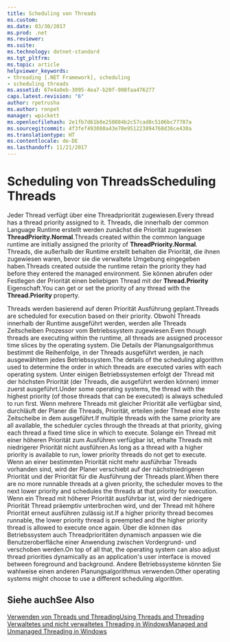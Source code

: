 ```yaml
---
title: Scheduling von Threads
ms.custom: 
ms.date: 03/30/2017
ms.prod: .net
ms.reviewer: 
ms.suite: 
ms.technology: dotnet-standard
ms.tgt_pltfrm: 
ms.topic: article
helpviewer_keywords:
- threading [.NET Framework], scheduling
- scheduling threads
ms.assetid: 67e4a0eb-3095-4ea7-b20f-908faa476277
caps.latest.revision: "6"
author: rpetrusha
ms.author: ronpet
manager: wpickett
ms.openlocfilehash: 2e1fb7d61b8e250884b2c57cad8c5106bc77787a
ms.sourcegitcommit: 4f3fef493080a43e70e951223894768d36ce430a
ms.translationtype: HT
ms.contentlocale: de-DE
ms.lasthandoff: 11/21/2017
---
```

# <a name="scheduling-threads"></a><span data-ttu-id="578db-102">Scheduling von Threads</span><span class="sxs-lookup"><span data-stu-id="578db-102">Scheduling Threads</span></span>
<span data-ttu-id="578db-103">Jeder Thread verfügt über eine Threadpriorität zugewiesen.</span><span class="sxs-lookup"><span data-stu-id="578db-103">Every thread has a thread priority assigned to it.</span></span> <span data-ttu-id="578db-104">Threads, die innerhalb der common Language Runtime erstellt werden zunächst die Priorität zugewiesen **ThreadPriority.Normal**.</span><span class="sxs-lookup"><span data-stu-id="578db-104">Threads created within the common language runtime are initially assigned the priority of **ThreadPriority.Normal**.</span></span> <span data-ttu-id="578db-105">Threads, die außerhalb der Runtime erstellt behalten die Priorität, die ihnen zugewiesen waren, bevor sie die verwaltete Umgebung eingegeben haben.</span><span class="sxs-lookup"><span data-stu-id="578db-105">Threads created outside the runtime retain the priority they had before they entered the managed environment.</span></span> <span data-ttu-id="578db-106">Sie können abrufen oder Festlegen der Priorität einen beliebigen Thread mit der **Thread.Priority** Eigenschaft.</span><span class="sxs-lookup"><span data-stu-id="578db-106">You can get or set the priority of any thread with the **Thread.Priority** property.</span></span>  
  
 <span data-ttu-id="578db-107">Threads werden basierend auf deren Priorität Ausführung geplant.</span><span class="sxs-lookup"><span data-stu-id="578db-107">Threads are scheduled for execution based on their priority.</span></span> <span data-ttu-id="578db-108">Obwohl Threads innerhalb der Runtime ausgeführt werden, werden alle Threads Zeitscheiben Prozessor vom Betriebssystem zugewiesen.</span><span class="sxs-lookup"><span data-stu-id="578db-108">Even though threads are executing within the runtime, all threads are assigned processor time slices by the operating system.</span></span> <span data-ttu-id="578db-109">Die Details der Planungsalgorithmus bestimmt die Reihenfolge, in der Threads ausgeführt werden, je nach ausgewähltem jedes Betriebssystem.</span><span class="sxs-lookup"><span data-stu-id="578db-109">The details of the scheduling algorithm used to determine the order in which threads are executed varies with each operating system.</span></span> <span data-ttu-id="578db-110">Unter einigen Betriebssystemen erfolgt der Thread mit der höchsten Priorität (der Threads, die ausgeführt werden können) immer zuerst ausgeführt.</span><span class="sxs-lookup"><span data-stu-id="578db-110">Under some operating systems, the thread with the highest priority (of those threads that can be executed) is always scheduled to run first.</span></span> <span data-ttu-id="578db-111">Wenn mehrere Threads mit gleicher Priorität alle verfügbar sind, durchläuft der Planer die Threads, Priorität, erteilen jeder Thread eine feste Zeitscheibe in dem ausgeführt.</span><span class="sxs-lookup"><span data-stu-id="578db-111">If multiple threads with the same priority are all available, the scheduler cycles through the threads at that priority, giving each thread a fixed time slice in which to execute.</span></span> <span data-ttu-id="578db-112">Solange ein Thread mit einer höheren Priorität zum Ausführen verfügbar ist, erhalte Threads mit niedrigerer Priorität nicht ausführen.</span><span class="sxs-lookup"><span data-stu-id="578db-112">As long as a thread with a higher priority is available to run, lower priority threads do not get to execute.</span></span> <span data-ttu-id="578db-113">Wenn an einer bestimmten Priorität nicht mehr ausführbar Threads vorhanden sind, wird der Planer verschiebt auf der nächstniedrigeren Priorität und der Priorität für die Ausführung der Threads plant.</span><span class="sxs-lookup"><span data-stu-id="578db-113">When there are no more runnable threads at a given priority, the scheduler moves to the next lower priority and schedules the threads at that priority for execution.</span></span> <span data-ttu-id="578db-114">Wenn ein Thread mit höherer Priorität ausführbar ist, wird der niedrigere Priorität Thread präemptiv unterbrochen wird, und der Thread mit höhere Priorität erneut ausführen zulässig ist.</span><span class="sxs-lookup"><span data-stu-id="578db-114">If a higher priority thread becomes runnable, the lower priority thread is preempted and the higher priority thread is allowed to execute once again.</span></span> <span data-ttu-id="578db-115">Über die können das Betriebssystem auch Threadprioritäten dynamisch anpassen wie die Benutzeroberfläche einer Anwendung zwischen Vordergrund- und verschoben werden.</span><span class="sxs-lookup"><span data-stu-id="578db-115">On top of all that, the operating system can also adjust thread priorities dynamically as an application's user interface is moved between foreground and background.</span></span> <span data-ttu-id="578db-116">Andere Betriebssysteme könnten Sie wahlweise einen anderen Planungsalgorithmus verwenden.</span><span class="sxs-lookup"><span data-stu-id="578db-116">Other operating systems might choose to use a different scheduling algorithm.</span></span>  
  
## <a name="see-also"></a><span data-ttu-id="578db-117">Siehe auch</span><span class="sxs-lookup"><span data-stu-id="578db-117">See Also</span></span>  
 [<span data-ttu-id="578db-118">Verwenden von Threads und Threading</span><span class="sxs-lookup"><span data-stu-id="578db-118">Using Threads and Threading</span></span>](../../../docs/standard/threading/using-threads-and-threading.md)  
 [<span data-ttu-id="578db-119">Verwaltetes und nicht verwaltetes Threading in Windows</span><span class="sxs-lookup"><span data-stu-id="578db-119">Managed and Unmanaged Threading in Windows</span></span>](../../../docs/standard/threading/managed-and-unmanaged-threading-in-windows.md)
